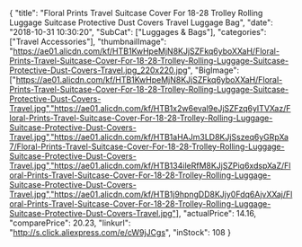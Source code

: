 {
	"title": "Floral Prints Travel Suitcase Cover For 18-28  Trolley Rolling Luggage Suitcase Protective Dust Covers Travel Luggage Bag",
	"date": "2018-10-31 10:30:20",
	"SubCat": ["Luggages & Bags"],
	"categories": ["Travel Accessories"],
	"thumbnailImage": "https://ae01.alicdn.com/kf/HTB1KwHpeMjN8KJjSZFkq6yboXXaH/Floral-Prints-Travel-Suitcase-Cover-For-18-28-Trolley-Rolling-Luggage-Suitcase-Protective-Dust-Covers-Travel.jpg_220x220.jpg",
	"BigImage": ["https://ae01.alicdn.com/kf/HTB1KwHpeMjN8KJjSZFkq6yboXXaH/Floral-Prints-Travel-Suitcase-Cover-For-18-28-Trolley-Rolling-Luggage-Suitcase-Protective-Dust-Covers-Travel.jpg","https://ae01.alicdn.com/kf/HTB1x2w6eval9eJjSZFzq6yITVXaz/Floral-Prints-Travel-Suitcase-Cover-For-18-28-Trolley-Rolling-Luggage-Suitcase-Protective-Dust-Covers-Travel.jpg","https://ae01.alicdn.com/kf/HTB1aHAJm3LD8KJjSszeq6yGRpXa7/Floral-Prints-Travel-Suitcase-Cover-For-18-28-Trolley-Rolling-Luggage-Suitcase-Protective-Dust-Covers-Travel.jpg","https://ae01.alicdn.com/kf/HTB134ileRfM8KJjSZPiq6xdspXaZ/Floral-Prints-Travel-Suitcase-Cover-For-18-28-Trolley-Rolling-Luggage-Suitcase-Protective-Dust-Covers-Travel.jpg","https://ae01.alicdn.com/kf/HTB1j9hpngDD8KJjy0Fdq6AjvXXaj/Floral-Prints-Travel-Suitcase-Cover-For-18-28-Trolley-Rolling-Luggage-Suitcase-Protective-Dust-Covers-Travel.jpg"],
	"actualPrice": 14.16,
	"comparePrice": 20.23,
	"linkurl": "http://s.click.aliexpress.com/e/cW9jJCgs",
	"inStock": 108
}
